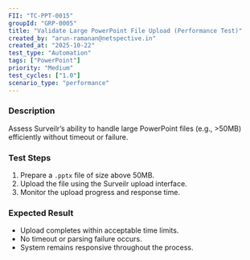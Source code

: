 ```yaml
---
FII: "TC-PPT-0015"
groupId: "GRP-0005"
title: "Validate Large PowerPoint File Upload (Performance Test)"
created_by: "arun-ramanan@netspective.in"
created_at: "2025-10-22"
test_type: "Automation"
tags: ["PowerPoint"]
priority: "Medium"
test_cycles: ["1.0"]
scenario_type: "performance"
---
```


### Description
Assess Surveilr’s ability to handle large PowerPoint files (e.g., >50MB) efficiently without timeout or failure.

### Test Steps
1. Prepare a `.pptx` file of size above 50MB.  
2. Upload the file using the Surveilr upload interface.  
3. Monitor the upload progress and response time.  

### Expected Result
- Upload completes within acceptable time limits.  
- No timeout or parsing failure occurs.  
- System remains responsive throughout the process.
